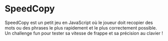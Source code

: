 # SpeedCopy
SpeedCopy est un petit jeu en JavaScript où le joueur doit recopier des mots ou des phrases le plus rapidement et le plus correctement possible.   Un challenge fun pour tester sa vitesse de frappe et sa précision au clavier !
